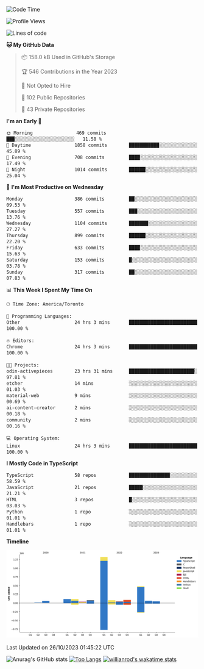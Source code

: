 <!--START_SECTION:waka-->
![Code Time](http://img.shields.io/badge/Code%20Time-789%20hrs%203%20mins-blue)

![Profile Views](http://img.shields.io/badge/Profile%20Views-0-blue)

![Lines of code](https://img.shields.io/badge/From%20Hello%20World%20I%27ve%20Written-2.5%20million%20lines%20of%20code-blue)

**🐱 My GitHub Data** 

> 📦 158.0 kB Used in GitHub's Storage 
 > 
> 🏆 546 Contributions in the Year 2023
 > 
> 🚫 Not Opted to Hire
 > 
> 📜 102 Public Repositories 
 > 
> 🔑 43 Private Repositories 
 > 
**I'm an Early 🐤** 

```text
🌞 Morning                469 commits         ███░░░░░░░░░░░░░░░░░░░░░░   11.58 % 
🌆 Daytime                1858 commits        ███████████░░░░░░░░░░░░░░   45.89 % 
🌃 Evening                708 commits         ████░░░░░░░░░░░░░░░░░░░░░   17.49 % 
🌙 Night                  1014 commits        ██████░░░░░░░░░░░░░░░░░░░   25.04 % 
```
📅 **I'm Most Productive on Wednesday** 

```text
Monday                   386 commits         ██░░░░░░░░░░░░░░░░░░░░░░░   09.53 % 
Tuesday                  557 commits         ███░░░░░░░░░░░░░░░░░░░░░░   13.76 % 
Wednesday                1104 commits        ███████░░░░░░░░░░░░░░░░░░   27.27 % 
Thursday                 899 commits         ██████░░░░░░░░░░░░░░░░░░░   22.20 % 
Friday                   633 commits         ████░░░░░░░░░░░░░░░░░░░░░   15.63 % 
Saturday                 153 commits         █░░░░░░░░░░░░░░░░░░░░░░░░   03.78 % 
Sunday                   317 commits         ██░░░░░░░░░░░░░░░░░░░░░░░   07.83 % 
```


📊 **This Week I Spent My Time On** 

```text
🕑︎ Time Zone: America/Toronto

💬 Programming Languages: 
Other                    24 hrs 3 mins       █████████████████████████   100.00 % 

🔥 Editors: 
Chrome                   24 hrs 3 mins       █████████████████████████   100.00 % 

🐱‍💻 Projects: 
odin-activepieces        23 hrs 31 mins      ████████████████████████░   97.81 % 
etcher                   14 mins             ░░░░░░░░░░░░░░░░░░░░░░░░░   01.03 % 
material-web             9 mins              ░░░░░░░░░░░░░░░░░░░░░░░░░   00.69 % 
ai-content-creator       2 mins              ░░░░░░░░░░░░░░░░░░░░░░░░░   00.18 % 
community                2 mins              ░░░░░░░░░░░░░░░░░░░░░░░░░   00.16 % 

💻 Operating System: 
Linux                    24 hrs 3 mins       █████████████████████████   100.00 % 
```

**I Mostly Code in TypeScript** 

```text
TypeScript               58 repos            ███████████████░░░░░░░░░░   58.59 % 
JavaScript               21 repos            █████░░░░░░░░░░░░░░░░░░░░   21.21 % 
HTML                     3 repos             █░░░░░░░░░░░░░░░░░░░░░░░░   03.03 % 
Python                   1 repo              ░░░░░░░░░░░░░░░░░░░░░░░░░   01.01 % 
Handlebars               1 repo              ░░░░░░░░░░░░░░░░░░░░░░░░░   01.01 % 
```



**Timeline**

![Lines of Code chart](https://raw.githubusercontent.com/wise-introvert/wise-introvert/master/assets/bar_graph.png)


 Last Updated on 26/10/2023 01:45:22 UTC
<!--END_SECTION:waka-->

![Anurag's GitHub stats](https://github-readme-stats.vercel.app/api?username=wise-introvert&count_private=true&show_icons=true)
[![Top Langs](https://github-readme-stats.vercel.app/api/top-langs/?username=wise-introvert&langs_count=10)](https://github.com/anuraghazra/github-readme-stats)
[![willianrod's wakatime stats](https://github-readme-stats.vercel.app/api/wakatime?username=wiseintrovert)](https://github.com/anuraghazra/github-readme-stats)
